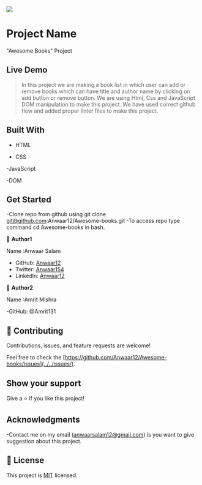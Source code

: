 ![](https://img.shields.io/badge/Microverse-blueviolet)

# Project Name

"Awesome Books" Project

## Live Demo

> In this project we are making a book list in which user can add or remove books which can have title and author name by clicking on add button or remove button. We are using Html, Css and JavaScript DOM manipulation to make this project. We have used correct github flow and added proper linter files to make this project.

>

## Built With

- HTML

- CSS

-JavaScript

-DOM

## Get Started

-Clone repo from github using git clone git@github.com:Anwaar12/Awesome-books.git
-To access repo type command cd Awesome-books in bash.

👤 **Author1**

Name :Anwaar Salam

- GitHub: [Anwaar12](https://github.com/Anwaar12)
- Twitter: [Anwaar154](https://twitter.com/Anwaar154)
- LinkedIn: [Anwaar12](https://www.linkedin.com/in/anwaar-salam-61a3821b0/)

👤 **Author2**

Name :Amrit Mishra

-GitHub: @Amrit131

## 🤝 Contributing

Contributions, issues, and feature requests are welcome!

Feel free to check the [https://github.com/Anwaar12/Awesome-books/issues](../../issues/).

## Show your support

Give a ⭐️ if you like this project!

## Acknowledgments

-Contact me on my email (anwaarsalam12@gmail.com) is you want to give suggestion about this project.

## 📝 License

This project is [MIT](https://choosealicense.com/licenses/mit/) licensed.
